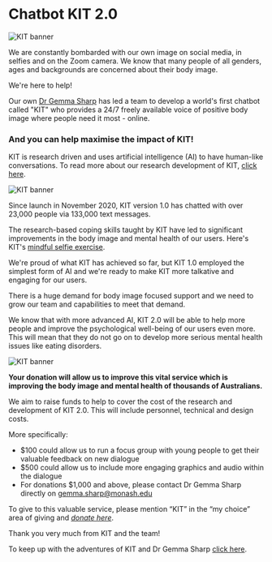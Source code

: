 # Chatbot KIT 2.0

![KIT banner](https://www.monash.edu/__data/assets/image/0007/2861926/varieties/banner.static.medium.jpg)

We are constantly bombarded with our own image on social media, in selfies and on the Zoom camera. We know that many people of all genders, ages and backgrounds are concerned about their body image.

We're here to help!

Our own [Dr Gemma Sharp](https://research.monash.edu/en/persons/gemma-sharp) has led a team to develop a world's first chatbot called "KIT" who provides a 24/7 freely available voice of positive body image where people need it most - online.

### And you can help maximise the impact of KIT!

KIT is research driven and uses artificial intelligence (AI) to have human-like conversations. To read more about our research development of KIT, [click here](https://www.jmir.org/2021/6/e27807/).

![KIT banner](https://www.monash.edu/__data/assets/image/0004/2861932/varieties/banner.static.medium.png)

Since launch in November 2020, KIT version 1.0 has chatted with over 23,000 people via 133,000 text messages.

The research-based coping skills taught by KIT have led to significant improvements in the body image and mental health of our users. Here's KIT's [mindful selfie exercise](https://www.youtube.com/watch?v=snuIhZpL-aU&amp;feature=youtu.be).

We're proud of what KIT has achieved so far, but KIT 1.0 employed the simplest form of AI and we're ready to make KIT more talkative and engaging for our users.

There is a huge demand for body image focused support and we need to grow our team and capabilities to meet that demand.

We know that with more advanced AI, KIT 2.0 will be able to help more people and improve the psychological well-being of our users even more. This will mean that they do not go on to develop more serious mental health issues like eating disorders.

![KIT banner](https://www.monash.edu/__data/assets/image/0005/2861933/varieties/banner.static.medium.jpg)

**Your donation will allow us to improve this vital service which is improving the body image and mental health of thousands of Australians.**

We aim to raise funds to help to cover the cost of the research and development of KIT 2.0. This will include personnel, technical and design costs.

More specifically:

- $100 could allow us to run a focus group with young people to get their valuable feedback on new dialogue
- $500 could allow us to include more engaging graphics and audio within the dialogue
- For donations $1,000 and above, please contact Dr Gemma Sharp directly on <a href="mailto:gemma.sharp@monash.edu">gemma.sharp@monash.edu</a>

To give to this valuable service, please mention “KIT” in the “my choice” area of giving and [_donate here_](https://alumni-friends.monash.edu/ascendportal/s/maprc).

Thank you very much from KIT and the team!

To keep up with the adventures of KIT and Dr Gemma Sharp [click here](https://twitter.com/gemmasharp11).


<script src="https://www.gstatic.com/dialogflow-console/fast/messenger-cx/bootstrap.js?v=1"></script>
<df-messenger df-cx="true" location="australia-southeast1" chat-title="KIT-beta"
    agent-id="b975dd3f-8aaa-4873-894e-005afbfd9d6c" language-code="en">
</df-messenger>
